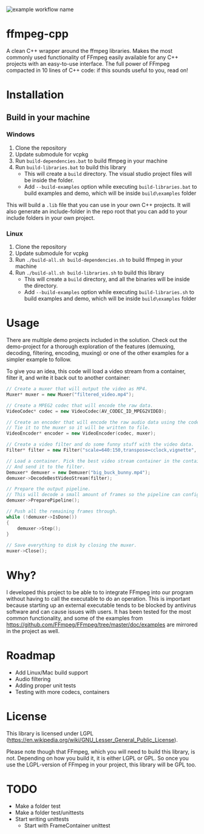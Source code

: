 ![example workflow name](https://github.com/ansumsingh/ffmpeg-cpp/workflows/Linux%20Build/badge.svg)

# ffmpeg-cpp

A clean C++ wrapper around the ffmpeg libraries. Makes the most commonly used functionality of FFmpeg easily available for any C++ projects with an easy-to-use interface. The full power of FFmpeg compacted in 10 lines of C++ code: if this sounds useful to you, read on!

# Installation

## Build in your machine
### Windows

1. Clone the repository
2. Update submodule for vcpkg
3. Run `build-dependencies.bat` to build ffmpeg in your machine
4. Run `build-libraries.bat` to build this library
	* This will create a `build` directory. The visual studio project files will be inside the folder.
	* Add `--build-examples` option while executing `build-libraries.bat` to build examples and demo, which will be inside `build\examples` folder 

This will build a `.lib` file that you can use in your own C++ projects. It will also generate an include-folder in the repo root that you can add to your include folders in your own project.

### Linux

1. Clone the repository
2. Update submodule for vcpkg
3. Run `./build-all.sh build-dependencies.sh` to build ffmpeg in your machine
4. Run `./build-all.sh build-libraries.sh` to build this library
	* This will create a `build` directory, and all the binaries will be inside the directory.
	* Add `--build-examples` option while executing `build-libraries.sh` to build examples and demo, which will be inside `build\examples` folder

# Usage

There are multiple demo projects included in the solution. Check out the demo-project for a thorough exploration of the features (demuxing, decoding, filtering, encoding, muxing) or one of the other examples for a simpler example to follow.

To give you an idea, this code will load a video stream from a container, filter it, and write it back out to another container:

```C++
// Create a muxer that will output the video as MP4.
Muxer* muxer = new Muxer("filtered_video.mp4");

// Create a MPEG2 codec that will encode the raw data.
VideoCodec* codec = new VideoCodec(AV_CODEC_ID_MPEG2VIDEO);

// Create an encoder that will encode the raw audio data using the codec specified above.
// Tie it to the muxer so it will be written to file.
VideoEncoder* encoder = new VideoEncoder(codec, muxer);

// Create a video filter and do some funny stuff with the video data.
Filter* filter = new Filter("scale=640:150,transpose=cclock,vignette", encoder);

// Load a container. Pick the best video stream container in the container
// And send it to the filter.
Demuxer* demuxer = new Demuxer("big_buck_bunny.mp4");
demuxer->DecodeBestVideoStream(filter);

// Prepare the output pipeline.
// This will decode a small amount of frames so the pipeline can configure itself.
demuxer->PreparePipeline();

// Push all the remaining frames through.
while (!demuxer->IsDone())
{
	demuxer->Step();
}
		
// Save everything to disk by closing the muxer.
muxer->Close();

```

# Why?

I developed this project to be able to to integrate FFmpeg into our program without having to call the executable to do an operation. This is important because starting up an external executable tends to be blocked by antivirus software and can cause issues with users. It has been tested for the most common functionality, and some of the examples from https://github.com/FFmpeg/FFmpeg/tree/master/doc/examples are mirrored in the project as well.

# Roadmap

- Add Linux/Mac build support
- Audio filtering
- Adding proper unit tests
- Testing with more codecs, containers

# License

This library is licensed under LGPL (https://en.wikipedia.org/wiki/GNU_Lesser_General_Public_License).

Please note though that FFmpeg, which you will need to build this library, is not. Depending on how you build it, it is either LGPL or GPL. So once you use the LGPL-version of FFmpeg in your project, this library will be GPL too.

# TODO
- Make a folder test
- Make a folder test/unittests
- Start writing unittests
	- Start with FrameContainer unittest
